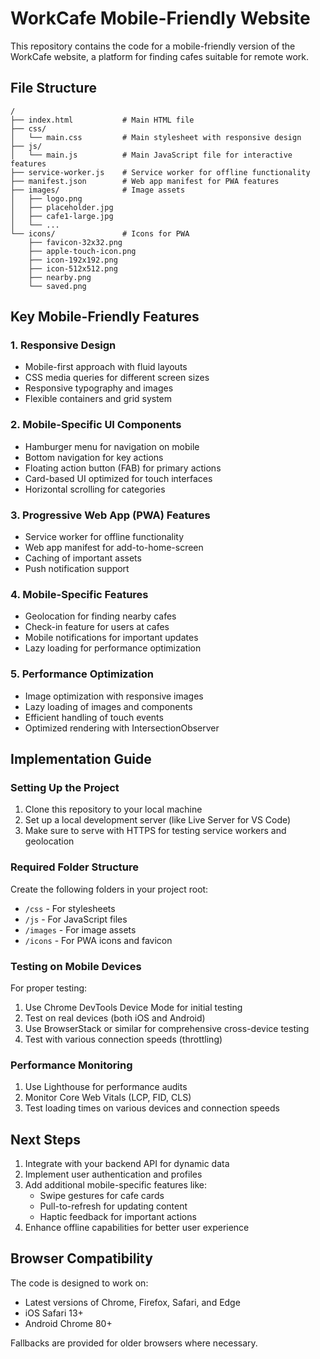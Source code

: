 # WorkCafe Mobile-Friendly Website

This repository contains the code for a mobile-friendly version of the WorkCafe website, a platform for finding cafes suitable for remote work.

## File Structure

```
/
├── index.html           # Main HTML file
├── css/
│   └── main.css         # Main stylesheet with responsive design
├── js/
│   └── main.js          # Main JavaScript file for interactive features
├── service-worker.js    # Service worker for offline functionality
├── manifest.json        # Web app manifest for PWA features
├── images/              # Image assets
│   ├── logo.png
│   ├── placeholder.jpg
│   ├── cafe1-large.jpg
│   └── ...
└── icons/               # Icons for PWA
    ├── favicon-32x32.png
    ├── apple-touch-icon.png
    ├── icon-192x192.png
    ├── icon-512x512.png
    ├── nearby.png
    └── saved.png
```

## Key Mobile-Friendly Features

### 1. Responsive Design
- Mobile-first approach with fluid layouts
- CSS media queries for different screen sizes
- Responsive typography and images
- Flexible containers and grid system

### 2. Mobile-Specific UI Components
- Hamburger menu for navigation on mobile
- Bottom navigation for key actions
- Floating action button (FAB) for primary actions
- Card-based UI optimized for touch interfaces
- Horizontal scrolling for categories

### 3. Progressive Web App (PWA) Features
- Service worker for offline functionality
- Web app manifest for add-to-home-screen
- Caching of important assets
- Push notification support

### 4. Mobile-Specific Features
- Geolocation for finding nearby cafes
- Check-in feature for users at cafes
- Mobile notifications for important updates
- Lazy loading for performance optimization

### 5. Performance Optimization
- Image optimization with responsive images
- Lazy loading of images and components
- Efficient handling of touch events
- Optimized rendering with IntersectionObserver

## Implementation Guide

### Setting Up the Project

1. Clone this repository to your local machine
2. Set up a local development server (like Live Server for VS Code)
3. Make sure to serve with HTTPS for testing service workers and geolocation

### Required Folder Structure

Create the following folders in your project root:
- `/css` - For stylesheets
- `/js` - For JavaScript files
- `/images` - For image assets
- `/icons` - For PWA icons and favicon

### Testing on Mobile Devices

For proper testing:
1. Use Chrome DevTools Device Mode for initial testing
2. Test on real devices (both iOS and Android)
3. Use BrowserStack or similar for comprehensive cross-device testing
4. Test with various connection speeds (throttling)

### Performance Monitoring

1. Use Lighthouse for performance audits
2. Monitor Core Web Vitals (LCP, FID, CLS)
3. Test loading times on various devices and connection speeds

## Next Steps

1. Integrate with your backend API for dynamic data
2. Implement user authentication and profiles
3. Add additional mobile-specific features like:
   - Swipe gestures for cafe cards
   - Pull-to-refresh for updating content
   - Haptic feedback for important actions
4. Enhance offline capabilities for better user experience

## Browser Compatibility

The code is designed to work on:
- Latest versions of Chrome, Firefox, Safari, and Edge
- iOS Safari 13+
- Android Chrome 80+

Fallbacks are provided for older browsers where necessary.
